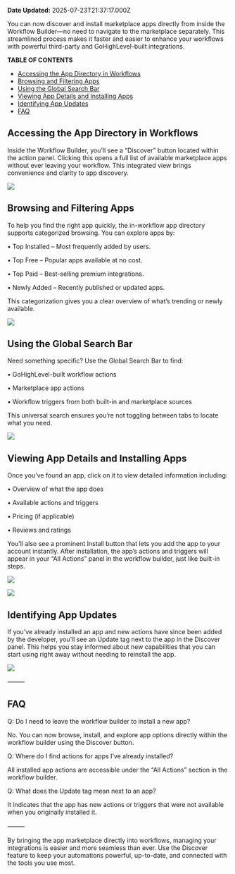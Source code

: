 **Date Updated:** 2025-07-23T21:37:17.000Z
  
  
You can now discover and install marketplace apps directly from inside the Workflow Builder—no need to navigate to the marketplace separately. This streamlined process makes it faster and easier to enhance your workflows with powerful third-party and GoHighLevel-built integrations.

  
**TABLE OF CONTENTS**

* [Accessing the App Directory in Workflows](#Accessing-the-App-Directory-in-Workflows)
* [Browsing and Filtering Apps](#Browsing-and-Filtering-Apps)
* [Using the Global Search Bar](#Using-the-Global-Search-Bar)
* [Viewing App Details and Installing Apps](#Viewing-App-Details-and-Installing-Apps)
* [Identifying App Updates](#Identifying-App-Updates)
* [FAQ](#FAQ)

  
## **Accessing the App Directory in Workflows**

  
Inside the Workflow Builder, you’ll see a “Discover” button located within the action panel. Clicking this opens a full list of available marketplace apps without ever leaving your workflow. This integrated view brings convenience and clarity to app discovery.  
  
![](https://s3.amazonaws.com/cdn.freshdesk.com/data/helpdesk/attachments/production/155050324858/original/pcW3UQcKGfTKD2Iz0KZXzeEMjnuLm6i_Dw.png?1753286053)

  
## **Browsing and Filtering Apps**

  
To help you find the right app quickly, the in-workflow app directory supports categorized browsing. You can explore apps by:

• Top Installed – Most frequently added by users.

• Top Free – Popular apps available at no cost.

• Top Paid – Best-selling premium integrations.

• Newly Added – Recently published or updated apps.

  
This categorization gives you a clear overview of what’s trending or newly available.  
  
![](https://s3.amazonaws.com/cdn.freshdesk.com/data/helpdesk/attachments/production/155050324936/original/l5sRbjalSIIqm0YNDNSTijSk5FKupuRdDg.png?1753286096)

  
## **Using the Global Search Bar**

  
Need something specific? Use the Global Search Bar to find:

• GoHighLevel-built workflow actions

• Marketplace app actions

• Workflow triggers from both built-in and marketplace sources

  
This universal search ensures you’re not toggling between tabs to locate what you need.

![](https://s3.amazonaws.com/cdn.freshdesk.com/data/helpdesk/attachments/production/155050325498/original/dHeOoDBpVLZix4RI11fErpQ2I8HJDti1_g.png?1753286518)

  
## **Viewing App Details and Installing Apps**

  
Once you’ve found an app, click on it to view detailed information including:

• Overview of what the app does

• Available actions and triggers

• Pricing (if applicable)

• Reviews and ratings

  
You’ll also see a prominent Install button that lets you add the app to your account instantly. After installation, the app’s actions and triggers will appear in your “All Actions” panel in the workflow builder, just like built-in steps.  
  
![](https://s3.amazonaws.com/cdn.freshdesk.com/data/helpdesk/attachments/production/155050325613/original/f2zeycumshNF4s1h9nQ1r3OcUvWhMpcpYQ.png?1753286599)

  
![](https://s3.amazonaws.com/cdn.freshdesk.com/data/helpdesk/attachments/production/155050325622/original/IHo52TavN2gAcoMpVyTvUsUm3BFBewtnNA.png?1753286620)

  
## **Identifying App Updates**

  
If you’ve already installed an app and new actions have since been added by the developer, you’ll see an Update tag next to the app in the Discover panel. This helps you stay informed about new capabilities that you can start using right away without needing to reinstall the app.

  
![](https://s3.amazonaws.com/cdn.freshdesk.com/data/helpdesk/attachments/production/155050325689/original/wSKch7lssZC54UQ8lKxW6HRMh8rsTrYgeg.png?1753286687)

  
⸻

  
## **FAQ**

  
Q: Do I need to leave the workflow builder to install a new app?

No. You can now browse, install, and explore app options directly within the workflow builder using the Discover button.

  
Q: Where do I find actions for apps I’ve already installed?

All installed app actions are accessible under the “All Actions” section in the workflow builder.

  
Q: What does the Update tag mean next to an app?

It indicates that the app has new actions or triggers that were not available when you originally installed it.

  
⸻

  
By bringing the app marketplace directly into workflows, managing your integrations is easier and more seamless than ever. Use the Discover feature to keep your automations powerful, up-to-date, and connected with the tools you use most.

  